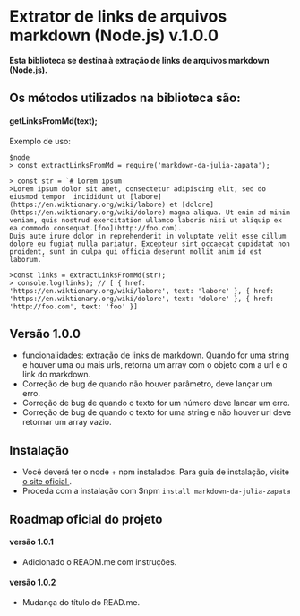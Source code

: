 # Extrator de links de arquivos markdown (Node.js) v.1.0.0

**Esta biblioteca se destina à extração de links de arquivos markdown (Node.js).**

## Os métodos utilizados na biblioteca são:

#### **getLinksFromMd(text);**

Exemplo de uso:

```
$node
> const extractLinksFromMd = require('markdown-da-julia-zapata');

> const str = `# Lorem ipsum
>Lorem ipsum dolor sit amet, consectetur adipiscing elit, sed do eiusmod tempor  incididunt ut [labore](https://en.wiktionary.org/wiki/labore) et [dolore](https://en.wiktionary.org/wiki/dolore) magna aliqua. Ut enim ad minim veniam, quis nostrud exercitation ullamco laboris nisi ut aliquip ex ea commodo consequat.[foo](http://foo.com).
Duis aute irure dolor in reprehenderit in voluptate velit esse cillum dolore eu fugiat nulla pariatur. Excepteur sint occaecat cupidatat non proident, sunt in culpa qui officia deserunt mollit anim id est laborum.`

>const links = extractLinksFromMd(str);
> console.log(links); // [ { href: 'https://en.wiktionary.org/wiki/labore', text: 'labore' }, { href: 'https://en.wiktionary.org/wiki/dolore', text: 'dolore' }, { href: 'http://foo.com', text: 'foo' }]
```

## Versão 1.0.0

- funcionalidades: extração de links de markdown. Quando for uma string e houver uma ou mais urls, retorna um array com o objeto com a url e o link do markdown.
- Correção de bug de quando não houver parâmetro, deve lançar um erro.
- Correção de bug de quando o texto for um número deve lancar um erro.
- Correção de bug de quando o texto for uma string e não houver url deve retornar um array vazio.

## Instalação

- Você deverá ter o node + npm instalados. Para guia de instalação, visite [o site oficial ](https://www.npmjs.com/get-npm).
- Proceda com a instalação com $npm `install markdown-da-julia-zapata`

## Roadmap oficial do projeto

#### versão 1.0.1
- Adicionado o READM.me com instruções.

#### versão 1.0.2
- Mudança do título do READ.me.
